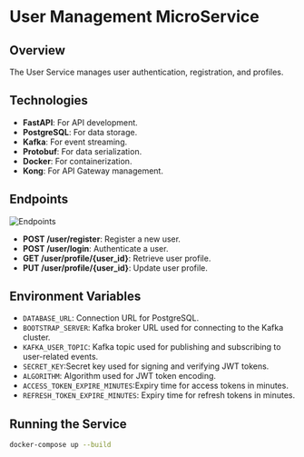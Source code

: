# User Management MicroService

## Overview
The User Service manages user authentication, registration, and profiles.



## Technologies
- **FastAPI**: For API development.
- **PostgreSQL**: For data storage.
- **Kafka**: For event streaming.
- **Protobuf**: For data serialization.
- **Docker**: For containerization.
- **Kong**: For API Gateway management.

## Endpoints
![Endpoints](user-service/public/users.png.)
- **POST /user/register**: Register a new user.
- **POST /user/login**: Authenticate a user.
- **GET /user/profile/{user_id}**: Retrieve user profile.
- **PUT /user/profile/{user_id}**: Update user profile.

## Environment Variables
- `DATABASE_URL`: Connection URL for PostgreSQL.
- `BOOTSTRAP_SERVER`: Kafka broker URL used for connecting to the Kafka cluster.
- `KAFKA_USER_TOPIC`: Kafka topic used for publishing and subscribing to user-related events.
- `SECRET_KEY`:Secret key used for signing and verifying JWT tokens.
- `ALGORITHM`: Algorithm used for JWT token encoding.
- `ACCESS_TOKEN_EXPIRE_MINUTES`:Expiry time for access tokens in minutes.
- `REFRESH_TOKEN_EXPIRE_MINUTES`: Expiry time for refresh tokens in minutes.



## Running the Service
```sh
docker-compose up --build
